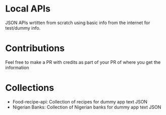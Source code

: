 # Local APIs
JSON APIs wrtitten from scratch using basic info from the internet for test/dummy info.

# Contributions
Feel free to make a PR with credits as part of your PR of where you get the information

# Collections
* Food-recipe-api: Collection of recipes for dummy app text JSON
* Nigerian Banks: Collection of Nigerian banks for dummy app text JSON
